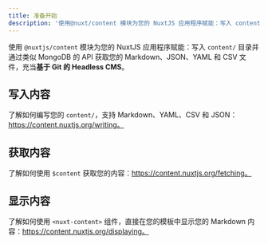 ```yaml
---
title: 准备开始
description: '使用@nuxt/content 模块为您的 NuxtJS 应用程序赋能：写入 content/ 目录并通过类似 MongoDB 的 API 获取您的 Markdown、JSON、YAML 和 CSV 文件，充当基于 Git 的 Headless CMS。'
---
```


使用 `@nuxtjs/content` 模块为您的 NuxtJS 应用程序赋能：写入 `content/` 目录并通过类似 MongoDB 的 API 获取您的 Markdown、JSON、YAML 和 CSV 文件，充当**基于 Git 的 Headless CMS**。

## 写入内容

了解如何编写您的 `content/`，支持 Markdown、YAML、CSV 和 JSON：https://content.nuxtjs.org/writing。

## 获取内容

了解如何使用 `$content` 获取您的内容：https://content.nuxtjs.org/fetching。

## 显示内容

了解如何使用 `<nuxt-content>` 组件，直接在您的模板中显示您的 Markdown 内容：https://content.nuxtjs.org/displaying。